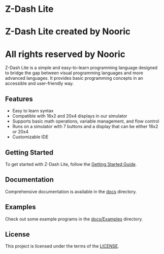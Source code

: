 # Z-Dash Lite

# Z-Dash Lite created by Nooric
# All rights reserved by Nooric

Z-Dash Lite is a simple and easy-to-learn programming language designed to bridge the gap between visual programming languages and more advanced languages. It provides basic programming concepts in an accessible and user-friendly way.

## Features
- Easy to learn syntax
- Compatible with 16x2 and 20x4 displays in our simulator
- Supports basic math operations, variable management, and flow control
- Runs on a simulator with 7 buttons and a display that can be either 16x2 or 20x4
- Customizable IDE

## Getting Started

To get started with Z-Dash Lite, follow the [Getting Started Guide](docs/getting_started.md).

## Documentation

Comprehensive documentation is available in the [docs](docs) directory.

## Examples

Check out some example programs in the [docs/Examples](docs/Examples) directory.

## License

This project is licensed under the terms of the [LICENSE](LICENSE.txt).

